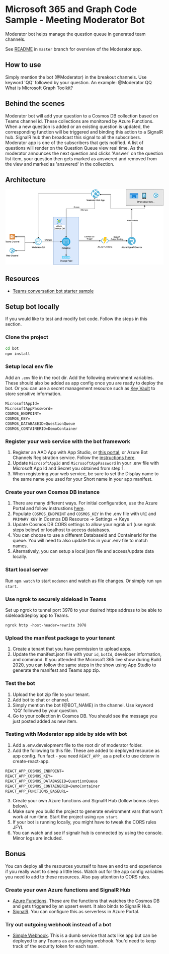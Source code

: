 # Microsoft 365 and Graph Code Sample - Meeting Moderator Bot
Moderator bot helps manage the question queue in generated team channels. 

See [README](https://github.com/microsoftgraph/meeting-moderator-sample) in `master` branch for overview of the Moderator app.

## How to use
Simply mention the bot (@Moderator) in the breakout channels. Use keyword 'QQ' followed by your question.
An example: @Moderator QQ What is Microsoft Graph Toolkit?

## Behind the scenes
Moderator bot will add your question to a Cosmos DB collection based on Teams channel id. These collections are monitored by Azure Functions. When a new question is added or an existing question is updated, the corresponding function will be triggered and binding this action to a SignalR hub. SignalR hub then broadcast this signal to all the subscribers. Moderator app is one of the subscribers that gets notified. A list of questions will render on the Question Queue view real time. As the moderator announces the next question and clicks 'Answer' on the question list item, your question then gets marked as answered and removed from the view and marked as 'answered' in the collection.

## Architecture
![Moderator Bot Architecture](./images/moderator-bot.png)

## Resources
- [Teams conversation bot starter sample](https://github.com/microsoft/BotBuilder-Samples/tree/master/samples/javascript_nodejs/57.teams-conversation-bot)

## Setup bot locally
If you would like to test and modify bot code. Follow the steps in this section.

### Clone the project
```bash
cd bot
npm install
```

### Setup local env file
Add an `.env` file in the root dir. Add the following environment variables. These should also be added as app config once you are ready to deploy the bot. Or you can use a secret management resource such as [Key Vault](https://docs.microsoft.com/en-us/azure/key-vault/general/basic-concepts) to store sensitive information. 

```
MicrosoftAppId=
MicrosoftAppPassword=
COSMOS_ENDPOINT=
COSMOS_KEY=
COSMOS_DATABASEID=QuestionQueue
COSMOS_CONTAINERID=DemoContainer
```

### Register your web service with the bot framework
1. Register an AAD App with App Studio, or [this portal](https://dev.botframework.com/bots/new), or Azure Bot Channels Registration service. Follow the [instructions here](https://docs.microsoft.com/en-us/microsoftteams/platform/bots/how-to/create-a-bot-for-teams#register-your-web-service-with-the-bot-framework).
2. Update `MicrosoftAppId` and `MicrosoftAppPassword` in your .env file with Microsoft App Id and Secret you obtained from step 1.
3. When registering your web service, be sure to set the Display name to the same name you used for your Short name in your app manifest.

### Create your own Cosmos DB instance
1. There are many different ways. For initial configuration, use the Azure Portal and follow instrustions [here](https://docs.microsoft.com/en-us/azure/cosmos-db/create-cosmosdb-resources-portal).
2. Populate `COSMOS_ENDPOINT` and `COSMOS_KEY` in the .env file with `URI` and `PRIMARY KEY` in Cosmos DB Resource -> Settings -> Keys
3. Update Cosmos DB CORS settings to allow your ngrok url (use ngrok steps below) or localhost to access databases.
4. You can choose to use a different DatabaseId and ContainerId for the queue. You will need to also update this in your .env file to match names.
5. Alternatively, you can setup a local json file and access/update data locally.

### Start local server
Run `npm watch` to start `nodemon` and watch as file changes. Or simply run `npm start`.

### Use ngrok to securely sideload in Teams
Set up ngrok to tunnel port 3978 to your desired https address to be able to sideload/deploy app to Teams.
   ```
   ngrok http -host-header=rewrite 3978
   ```
### Upload the manifest package to your tenant
1. Create a tenant that you have permission to upload apps.
2. Update the manifest.json file with your `id`, `botId`, developer information, and command. If you attended the Microsoft 365 live show during Build 2020, you can follow the same steps in the show using App Studio to generate the manifest and Teams app zip.
### Test the bot
1. Upload the bot zip file to your tenant.
2. Add bot to chat or channel.
3. Simply mention the bot (@BOT_NAME) in the channel. Use keyword 'QQ' followed by your question. 
4. Go to your collection in Cosmos DB. You should see the message you just posted added as new item.

### Testing with Moderator app side by side with bot
1. Add a .env.development file to the root dir of moderator folder.
2. Add the following to this file. These are added to deployed resource as app config. Fun fact - you need `REACT_APP_` as a prefix to use dotenv in create-react-app.
```
REACT_APP_COSMOS_ENDPOINT=
REACT_APP_COSMOS_KEY=
REACT_APP_COSMOS_DATABASEID=QuestionQueue
REACT_APP_COSMOS_CONTAINERID=DemoContainer
REACT_APP_FUNCTIONS_BASEURL=
```
3. Create your own Azure functions and SignalR Hub (follow bonus steps below).
4. Make sure you build the project to generate environment vars that won't work at run-time. Start the project using `npm start`.
5. If your bot is running locally, you might have to tweak the CORS rules JFYI.
6. You can watch and see if signalr hub is connected by using the console. Minor logs are included.

## Bonus
You can deploy all the resources yourself to have an end to end experience if you really want to sleep a little less. Watch out for the app config variables you need to add to these resources. Also pay attention to CORS rules.
### Create your own Azure functions and SignalR Hub
- [Azure Functions](https://github.com/beth-panx/snowdragon-functions). These are the functions that watches the Cosmos DB and gets triggered by an upsert event. It also binds to SignalR Hub.
- [SignalR](https://docs.microsoft.com/en-us/azure/azure-signalr/). You can configure this as serverless in Azure Portal.
### Try out outgoing webhook instead of a bot
- [Simple Webhook](https://github.com/beth-panx/snowdragon-simplewebhook). This is a dumb service that acts like app but can be deployed to any Teams as an outgoing webhook. You'd need to keep track of the security token for each team.

